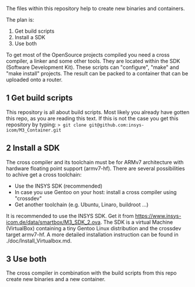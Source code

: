 The files within this repository help to create new binaries and containers.

The plan is:

1. Get build scripts
2. Install a SDK
3. Use both


To get most of the OpenSource projects compiled you need a cross compiler, a linker and some other tools. They are located within the SDK (Software Development Kit). These scripts can "configure", "make" and "make install" projects. The result can be packed to a container that can be uploaded onto a router.


1 Get build scripts
-------------------
This repository is all about build scripts. Most likely you already have gotten this repo, as you are reading this text. If this is not the case you get this repository by typing: `> git clone git@github.com:insys-icom/M3_Container.git`


2 Install a SDK
---------------
The cross compiler and its toolchain must be for ARMv7 architecture with hardware floating point support (armv7-hf).
There are several possibilities to achive get a cross toolchain:  
* Use the INSYS SDK (recommended)
* In case you use Gentoo on your host: install a cross compiler using "crossdev"
* Get another toolchain (e.g. Ubuntu, Linaro, buildroot ...)

It is recommended to use the INSYS SDK. Get it from https://www.insys-icom.de/data/smartbox/M3_SDK_2.ova. The SDK is a virtual Machine (VirtualBox) containing a tiny Gentoo Linux distribution and the crossdev target armv7-hf.
A more detailed installation instruction can be found in ./doc/Install_Virtualbox.md.


3 Use both
----------
The cross compiler in combination with the build scripts from this repo create new binaries and a new container.
